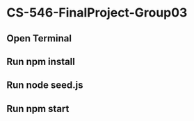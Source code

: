# CS-546-FinalProject-Group03



## Open Terminal 
## Run npm install
## Run node seed.js
## Run npm start
